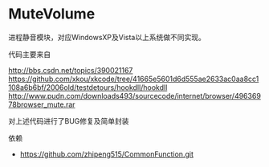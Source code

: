 # MuteVolume

进程静音模块，对应WindowsXP及Vista以上系统做不同实现。
  
  
  代码主要来自


  http://bbs.csdn.net/topics/390021167
  https://github.com/xkou/xkcode/tree/41665e5601d6d555ae2633ac0aa8cc1108a6b6bf/2006old/testdetours/hookdll/hookdll
  http://www.pudn.com/downloads493/sourcecode/internet/browser/49636978browser_mute.rar

对上述代码进行了BUG修复及简单封装

依赖

* https://github.com/zhipeng515/CommonFunction.git
